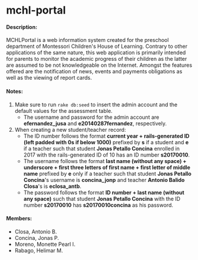 # mchl-portal

#### Description:
MCHLPortal is a web information system created for the preschool department of Montessori Children's House of Learning. Contrary to other applications of the same nature, this web application is primarily intended for parents to monitor the academic progress of their children as the latter are assumed to be not knowledgeable on the Internet. Amongst the features offered are the notification of news, events and payments obligations as well as the viewing of report cards.

#### Notes:
1. Make sure to run `rake db:seed` to insert the admin account and the default values for the assessment table.
   * The username and password for the admin account are **efernandez_jusa** and **e20140287fernandez**, respectively.
2. When creating a new student/teacher record:
   * The ID number follows the format **current year + rails-generated ID (left padded with 0s if below 1000)** prefixed by **s** if a student and **e** if a teacher such that student **Jonas Petallo Concina** enrolled in 2017 with the rails-generated ID of 10 has an ID number **s20170010**.
   * The username follows the format **last name (without any space) + underscore + first three letters of first name + first letter of middle name** prefixed by **e** only if a teacher such that student **Jonas Petallo Concina**'s username is **concina_jonp** and teacher **Antonio Balido Closa**'s is **eclosa_antb**.
   * The password follows the format **ID number + last name (without any space)** such that student **Jonas Petallo Concina** with the ID number **s20170010** has **s20170010concina** as his password.
   
#### Members:
* Closa, Antonio B.
* Concina, Jonas P.
* Moreno, Monette Pearl I.
* Rabago, Helimar M.
